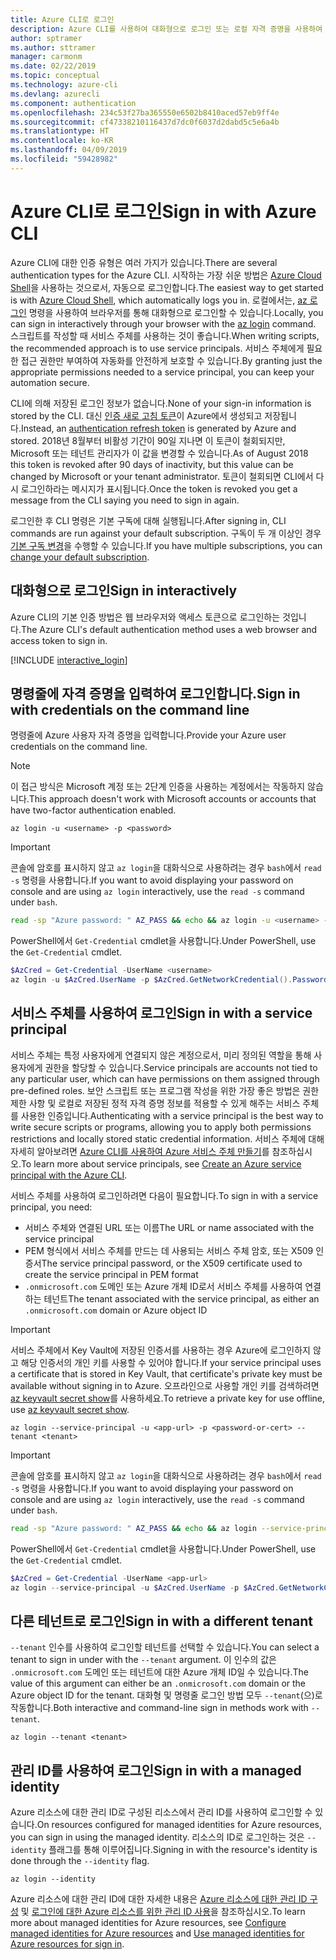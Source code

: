 ```yaml
---
title: Azure CLI로 로그인
description: Azure CLI를 사용하여 대화형으로 로그인 또는 로컬 자격 증명을 사용하여 로그인
author: sptramer
ms.author: sttramer
manager: carmonm
ms.date: 02/22/2019
ms.topic: conceptual
ms.technology: azure-cli
ms.devlang: azurecli
ms.component: authentication
ms.openlocfilehash: 234c53f27ba365550e6502b8410aced57eb9ff4e
ms.sourcegitcommit: cf47338210116437d7dc0f6037d2dabd5c5e6a4b
ms.translationtype: HT
ms.contentlocale: ko-KR
ms.lasthandoff: 04/09/2019
ms.locfileid: "59428982"
---
```

# <a name="sign-in-with-azure-cli"></a><span data-ttu-id="d9bee-103">Azure CLI로 로그인</span><span class="sxs-lookup"><span data-stu-id="d9bee-103">Sign in with Azure CLI</span></span> 

<span data-ttu-id="d9bee-104">Azure CLI에 대한 인증 유형은 여러 가지가 있습니다.</span><span class="sxs-lookup"><span data-stu-id="d9bee-104">There are several authentication types for the Azure CLI.</span></span> <span data-ttu-id="d9bee-105">시작하는 가장 쉬운 방법은 [Azure Cloud Shell](/azure/cloud-shell/overview)을 사용하는 것으로서, 자동으로 로그인합니다.</span><span class="sxs-lookup"><span data-stu-id="d9bee-105">The easiest way to get started is with [Azure Cloud Shell](/azure/cloud-shell/overview), which automatically logs you in.</span></span>
<span data-ttu-id="d9bee-106">로컬에서는, [az 로그인](/cli/azure/reference-index#az-login) 명령을 사용하여 브라우저를 통해 대화형으로 로그인할 수 있습니다.</span><span class="sxs-lookup"><span data-stu-id="d9bee-106">Locally, you can sign in interactively through your browser with the [az login](/cli/azure/reference-index#az-login) command.</span></span> <span data-ttu-id="d9bee-107">스크립트를 작성할 때 서비스 주체를 사용하는 것이 좋습니다.</span><span class="sxs-lookup"><span data-stu-id="d9bee-107">When writing scripts, the recommended approach is to use service principals.</span></span> <span data-ttu-id="d9bee-108">서비스 주체에게 필요한 접근 권한만 부여하여 자동화를 안전하게 보호할 수 있습니다.</span><span class="sxs-lookup"><span data-stu-id="d9bee-108">By granting just the appropriate permissions needed to a service principal, you can keep your automation secure.</span></span>

<span data-ttu-id="d9bee-109">CLI에 의해 저장된 로그인 정보가 없습니다.</span><span class="sxs-lookup"><span data-stu-id="d9bee-109">None of your sign-in information is stored by the CLI.</span></span> <span data-ttu-id="d9bee-110">대신 [인증 새로 고침 토큰](https://docs.microsoft.com/en-us/azure/active-directory/develop/v1-id-and-access-tokens#refresh-tokens)이 Azure에서 생성되고 저장됩니다.</span><span class="sxs-lookup"><span data-stu-id="d9bee-110">Instead, an [authentication refresh token](https://docs.microsoft.com/en-us/azure/active-directory/develop/v1-id-and-access-tokens#refresh-tokens) is generated by Azure and stored.</span></span> <span data-ttu-id="d9bee-111">2018년 8월부터 비활성 기간이 90일 지나면 이 토큰이 철회되지만, Microsoft 또는 테넌트 관리자가 이 값을 변경할 수 있습니다.</span><span class="sxs-lookup"><span data-stu-id="d9bee-111">As of August 2018 this token is revoked after 90 days of inactivity, but this value can be changed by Microsoft or your tenant administrator.</span></span> <span data-ttu-id="d9bee-112">토큰이 철회되면 CLI에서 다시 로그인하라는 메시지가 표시됩니다.</span><span class="sxs-lookup"><span data-stu-id="d9bee-112">Once the token is revoked you get a message from the CLI saying you need to sign in again.</span></span>

<span data-ttu-id="d9bee-113">로그인한 후 CLI 명령은 기본 구독에 대해 실행됩니다.</span><span class="sxs-lookup"><span data-stu-id="d9bee-113">After signing in, CLI commands are run against your default subscription.</span></span> <span data-ttu-id="d9bee-114">구독이 두 개 이상인 경우 [기본 구독 변경](manage-azure-subscriptions-azure-cli.md)을 수행할 수 있습니다.</span><span class="sxs-lookup"><span data-stu-id="d9bee-114">If you have multiple subscriptions, you can [change your default subscription](manage-azure-subscriptions-azure-cli.md).</span></span>

## <a name="sign-in-interactively"></a><span data-ttu-id="d9bee-115">대화형으로 로그인</span><span class="sxs-lookup"><span data-stu-id="d9bee-115">Sign in interactively</span></span>

<span data-ttu-id="d9bee-116">Azure CLI의 기본 인증 방법은 웹 브라우저와 액세스 토큰으로 로그인하는 것입니다.</span><span class="sxs-lookup"><span data-stu-id="d9bee-116">The Azure CLI's default authentication method uses a web browser and access token to sign in.</span></span>

[!INCLUDE [interactive_login](includes/interactive-login.md)]

## <a name="sign-in-with-credentials-on-the-command-line"></a><span data-ttu-id="d9bee-117">명령줄에 자격 증명을 입력하여 로그인합니다.</span><span class="sxs-lookup"><span data-stu-id="d9bee-117">Sign in with credentials on the command line</span></span>

<span data-ttu-id="d9bee-118">명령줄에 Azure 사용자 자격 증명을 입력합니다.</span><span class="sxs-lookup"><span data-stu-id="d9bee-118">Provide your Azure user credentials on the command line.</span></span>

> [!Note]
> <span data-ttu-id="d9bee-119">이 접근 방식은 Microsoft 계정 또는 2단계 인증을 사용하는 계정에서는 작동하지 않습니다.</span><span class="sxs-lookup"><span data-stu-id="d9bee-119">This approach doesn't work with Microsoft accounts or accounts that have two-factor authentication enabled.</span></span>

```azurecli-interactive
az login -u <username> -p <password>
```

> [!IMPORTANT]
> <span data-ttu-id="d9bee-120">콘솔에 암호를 표시하지 않고 `az login`을 대화식으로 사용하려는 경우 `bash`에서 `read -s` 명령을 사용합니다.</span><span class="sxs-lookup"><span data-stu-id="d9bee-120">If you want to avoid displaying your password on console and are using `az login` interactively, use the `read -s` command under `bash`.</span></span>
>
> ```bash
> read -sp "Azure password: " AZ_PASS && echo && az login -u <username> -p $AZ_PASS
> ```
>
> <span data-ttu-id="d9bee-121">PowerShell에서 `Get-Credential` cmdlet을 사용합니다.</span><span class="sxs-lookup"><span data-stu-id="d9bee-121">Under PowerShell, use the `Get-Credential` cmdlet.</span></span>
>
> ```powershell
> $AzCred = Get-Credential -UserName <username>
> az login -u $AzCred.UserName -p $AzCred.GetNetworkCredential().Password
> ```

## <a name="sign-in-with-a-service-principal"></a><span data-ttu-id="d9bee-122">서비스 주체를 사용하여 로그인</span><span class="sxs-lookup"><span data-stu-id="d9bee-122">Sign in with a service principal</span></span>

<span data-ttu-id="d9bee-123">서비스 주체는 특정 사용자에게 연결되지 않은 계정으로서, 미리 정의된 역할을 통해 사용자에게 권한을 할당할 수 있습니다.</span><span class="sxs-lookup"><span data-stu-id="d9bee-123">Service principals are accounts not tied to any particular user, which can have permissions on them assigned through pre-defined roles.</span></span> <span data-ttu-id="d9bee-124">보안 스크립트 또는 프로그램 작성을 위한 가장 좋은 방법은 권한 제한 사항 및 로컬로 저장된 정적 자격 증명 정보를 적용할 수 있게 해주는 서비스 주체를 사용한 인증입니다.</span><span class="sxs-lookup"><span data-stu-id="d9bee-124">Authenticating with a service principal is the best way to write secure scripts or programs, allowing you to apply both permissions restrictions and locally stored static credential information.</span></span> <span data-ttu-id="d9bee-125">서비스 주체에 대해 자세히 알아보려면 [Azure CLI를 사용하여 Azure 서비스 주체 만들기](create-an-azure-service-principal-azure-cli.md)를 참조하십시오.</span><span class="sxs-lookup"><span data-stu-id="d9bee-125">To learn more about service principals, see [Create an Azure service principal with the Azure CLI](create-an-azure-service-principal-azure-cli.md).</span></span>

<span data-ttu-id="d9bee-126">서비스 주체를 사용하여 로그인하려면 다음이 필요합니다.</span><span class="sxs-lookup"><span data-stu-id="d9bee-126">To sign in with a service principal, you need:</span></span>

* <span data-ttu-id="d9bee-127">서비스 주체와 연결된 URL 또는 이름</span><span class="sxs-lookup"><span data-stu-id="d9bee-127">The URL or name associated with the service principal</span></span>
* <span data-ttu-id="d9bee-128">PEM 형식에서 서비스 주체를 만드는 데 사용되는 서비스 주체 암호, 또는 X509 인증서</span><span class="sxs-lookup"><span data-stu-id="d9bee-128">The service principal password, or the X509 certificate used to create the service principal in PEM format</span></span>
* <span data-ttu-id="d9bee-129">`.onmicrosoft.com` 도메인 또는 Azure 개체 ID로서 서비스 주체를 사용하여 연결하는 테넌트</span><span class="sxs-lookup"><span data-stu-id="d9bee-129">The tenant associated with the service principal, as either an `.onmicrosoft.com` domain or Azure object ID</span></span>

> [!IMPORTANT]
>
> <span data-ttu-id="d9bee-130">서비스 주체에서 Key Vault에 저장된 인증서를 사용하는 경우 Azure에 로그인하지 않고 해당 인증서의 개인 키를 사용할 수 있어야 합니다.</span><span class="sxs-lookup"><span data-stu-id="d9bee-130">If your service principal uses a certificate that is stored in Key Vault, that certificate's private key must be available without signing in to Azure.</span></span> <span data-ttu-id="d9bee-131">오프라인으로 사용할 개인 키를 검색하려면 [az keyvault secret show](/cli/azure/keyvault/secret)를 사용하세요.</span><span class="sxs-lookup"><span data-stu-id="d9bee-131">To retrieve a private key for use offline, use [az keyvault secret show](/cli/azure/keyvault/secret).</span></span>

```azurecli-interactive
az login --service-principal -u <app-url> -p <password-or-cert> --tenant <tenant>
```

> [!IMPORTANT]
> <span data-ttu-id="d9bee-132">콘솔에 암호를 표시하지 않고 `az login`을 대화식으로 사용하려는 경우 `bash`에서 `read -s` 명령을 사용합니다.</span><span class="sxs-lookup"><span data-stu-id="d9bee-132">If you want to avoid displaying your password on console and are using `az login` interactively, use the `read -s` command under `bash`.</span></span>
>
> ```bash
> read -sp "Azure password: " AZ_PASS && echo && az login --service-principal -u <app-url> -p $AZ_PASS --tenant <tenant>
> ```
>
> <span data-ttu-id="d9bee-133">PowerShell에서 `Get-Credential` cmdlet을 사용합니다.</span><span class="sxs-lookup"><span data-stu-id="d9bee-133">Under PowerShell, use the `Get-Credential` cmdlet.</span></span>
>
> ```powershell
> $AzCred = Get-Credential -UserName <app-url>
> az login --service-principal -u $AzCred.UserName -p $AzCred.GetNetworkCredential().Password --tenant <tenant>
> ```

## <a name="sign-in-with-a-different-tenant"></a><span data-ttu-id="d9bee-134">다른 테넌트로 로그인</span><span class="sxs-lookup"><span data-stu-id="d9bee-134">Sign in with a different tenant</span></span>

<span data-ttu-id="d9bee-135">`--tenant` 인수를 사용하여 로그인할 테넌트를 선택할 수 있습니다.</span><span class="sxs-lookup"><span data-stu-id="d9bee-135">You can select a tenant to sign in under with the `--tenant` argument.</span></span> <span data-ttu-id="d9bee-136">이 인수의 값은 `.onmicrosoft.com` 도메인 또는 테넌트에 대한 Azure 개체 ID일 수 있습니다.</span><span class="sxs-lookup"><span data-stu-id="d9bee-136">The value of this argument can either be an `.onmicrosoft.com` domain or the Azure object ID for the tenant.</span></span> <span data-ttu-id="d9bee-137">대화형 및 명령줄 로그인 방법 모두 `--tenant`(으)로 작동합니다.</span><span class="sxs-lookup"><span data-stu-id="d9bee-137">Both interactive and command-line sign in methods work with `--tenant`.</span></span>

```azurecli-interactive
az login --tenant <tenant>
```

## <a name="sign-in-with-a-managed-identity"></a><span data-ttu-id="d9bee-138">관리 ID를 사용하여 로그인</span><span class="sxs-lookup"><span data-stu-id="d9bee-138">Sign in with a managed identity</span></span>

<span data-ttu-id="d9bee-139">Azure 리소스에 대한 관리 ID로 구성된 리소스에서 관리 ID를 사용하여 로그인할 수 있습니다.</span><span class="sxs-lookup"><span data-stu-id="d9bee-139">On resources configured for managed identities for Azure resources, you can sign in using the managed identity.</span></span> <span data-ttu-id="d9bee-140">리소스의 ID로 로그인하는 것은 `--identity` 플래그를 통해 이루어집니다.</span><span class="sxs-lookup"><span data-stu-id="d9bee-140">Signing in with the resource's identity is done through the `--identity` flag.</span></span>

```azurecli-interactive
az login --identity
```

<span data-ttu-id="d9bee-141">Azure 리소스에 대한 관리 ID에 대한 자세한 내용은 [Azure 리소스에 대한 관리 ID 구성](https://docs.microsoft.com/en-us/azure/active-directory/managed-identities-azure-resources/qs-configure-cli-windows-vm) 및 [로그인에 대한 Azure 리소스를 위한 관리 ID 사용](https://docs.microsoft.com/en-us/azure/active-directory/managed-identities-azure-resources/how-to-use-vm-sign-in)을 참조하십시오.</span><span class="sxs-lookup"><span data-stu-id="d9bee-141">To learn more about managed identities for Azure resources, see [Configure managed identities for Azure resources](https://docs.microsoft.com/en-us/azure/active-directory/managed-identities-azure-resources/qs-configure-cli-windows-vm) and [Use managed identities for Azure resources for sign in](https://docs.microsoft.com/en-us/azure/active-directory/managed-identities-azure-resources/how-to-use-vm-sign-in).</span></span>
